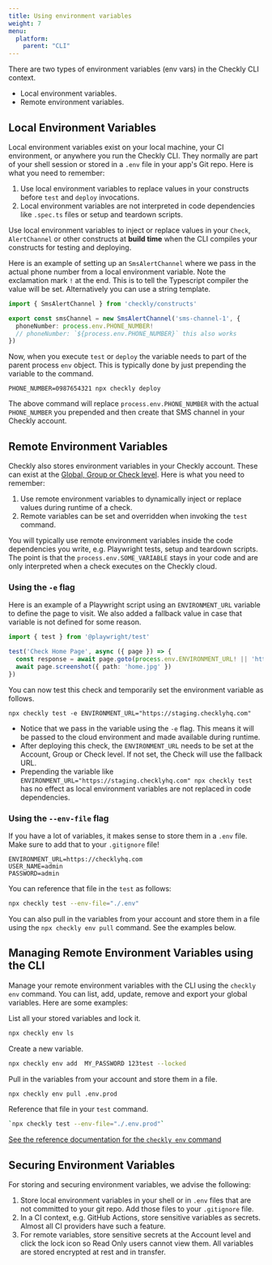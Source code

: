 ```yaml
---
title: Using environment variables
weight: 7
menu:
  platform:
    parent: "CLI"
---
```


There are two types of environment variables (env vars) in the Checkly CLI context.

- Local environment variables.
- Remote environment variables.

## Local Environment Variables

Local environment variables exist on your local machine, your CI environment, or anywhere you run the Checkly CLI. They
normally are part of your shell session or stored in a `.env` file in your app's Git repo. Here is what you need to
remember:

1. Use local environment variables to replace values in your constructs before `test` and `deploy` invocations.
2. Local environment variables are not interpreted in code dependencies like `.spec.ts` files or setup and teardown scripts.

Use local environment variables to inject or replace values in your `Check`, `AlertChannel` or other constructs at
**build time** when the CLI compiles your constructs for testing and deploying.

Here is an example of setting up an `SmsAlertChannel` where we pass in the actual phone number from a local environment
variable. Note the exclamation mark `!` at the end. This is to tell the Typescript compiler the value will be set.
Alternatively you can use a string template.

```ts
import { SmsAlertChannel } from 'checkly/constructs'

export const smsChannel = new SmsAlertChannel('sms-channel-1', {
  phoneNumber: process.env.PHONE_NUMBER!
  // phoneNumber: `${process.env.PHONE_NUMBER}` this also works
})
```
Now, when you execute `test` or `deploy` the variable needs to part of the parent process `env` object. This is typically
done by just prepending the variable to the command.

```
PHONE_NUMBER=0987654321 npx checkly deploy
```

The above command will replace `process.env.PHONE_NUMBER` with the actual `PHONE_NUMBER` you prepended and then create
that SMS channel in your Checkly account.

## Remote Environment Variables

Checkly also stores environment variables in your Checkly account. These can exist at the
[Global, Group or Check level](/docs/browser-checks/variables/). Here is what you need to remember:

1. Use remote environment variables to dynamically inject or replace values during runtime of a check.
2. Remote variables can be set and overridden when invoking the `test` command.

You will typically use remote environment variables inside the code dependencies you write, e.g. Playwright tests, setup
 and teardown scripts. The point is that the `process.env.SOME_VARIABLE` stays in your code and are only interpreted when
a check executes on the Checkly cloud.

### Using the `-e` flag

Here is an example of a Playwright script using an `ENVIRONMENT_URL` variable to define the page to visit. We also added
a fallback value in case that variable is not defined for some reason.

```ts
import { test } from '@playwright/test'

test('Check Home Page', async ({ page }) => {
  const response = await page.goto(process.env.ENVIRONMENT_URL! || 'https://wwww.checklyhq.com')
  await page.screenshot({ path: 'home.jpg' })
})
```

You can now test this check and temporarily set the environment variable as follows.

```
npx checkly test -e ENVIRONMENT_URL="https://staging.checklyhq.com"
```

- Notice that we pass in the variable using the `-e` flag. This means it will be passed to the cloud environment and made
available during runtime.
- After deploying this check, the `ENVIRONMENT_URL` needs to be set at the Account, Group or Check level. If not set, the Check
will use the fallback URL.
- Prepending the variable like `ENVIRONMENT_URL="https://staging.checklyhq.com" npx checkly test` has no effect as local
environment variables are not replaced in code dependencies.

### Using the `--env-file` flag

If you have a lot of variables, it makes sense to store them in a `.env` file. Make sure to add that to your `.gitignore` file!

```
ENVIRONMENT_URL=https://checklyhq.com
USER_NAME=admin
PASSWORD=admin
```

You can reference that file in the `test` as follows:

```bash
npx checkly test --env-file="./.env"
```

You can also pull in the variables from your account and store them in a file using the `npx checkly env pull` command.
See the examples below.

## Managing Remote Environment Variables using the CLI

Manage your remote environment variables with the CLI using the `checkly env` command. You can list, add, update, remove 
and export your global variables. Here are some examples:

List all your stored variables and lock it.

```bash
npx checkly env ls
```

Create a new variable.

```bash
npx checkly env add  MY_PASSWORD 123test --locked
```

Pull in the variables from your account and store them in a file.

```bash
npx checkly env pull .env.prod
```

Reference that file in your `test` command.

```bash
`npx checkly test --env-file="./.env.prod"`
```


[See the reference documentation for the `checkly env` command](/docs/cli/command-line-reference/#npx-checkly-env)

## Securing Environment Variables

For storing and securing environment variables, we advise the following:

1. Store local environment variables in your shell or in `.env` files that are not committed to your git repo. Add those
files to your `.gitignore` file.
2. In a CI context, e.g. GitHub Actions, store sensitive variables as secrets. Almost all CI providers have such a feature.
3. For remote variables, store sensitive secrets at the Account level and click the lock icon so Read Only users cannot view them.
All variables are stored encrypted at rest and in transfer.
